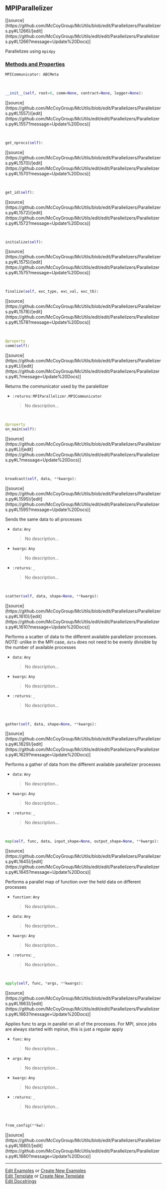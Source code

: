 ## <a id="McUtils.Parallelizers.Parallelizers.MPIParallelizer">MPIParallelizer</a> 
<div class="docs-source-link" markdown="1">
[[source](https://github.com/McCoyGroup/McUtils/blob/edit/Parallelizers/Parallelizers.py#L1266)/[edit](https://github.com/McCoyGroup/McUtils/edit/edit/Parallelizers/Parallelizers.py#L1266?message=Update%20Docs)]
</div>

Parallelizes using `mpi4py`

<div class="collapsible-section">
 <div class="collapsible-section collapsible-section-header" markdown="1">
 
### <a class="collapse-link" data-toggle="collapse" href="#methods">Methods and Properties</a> <a class="float-right" data-toggle="collapse" href="#methods"><i class="fa fa-chevron-down"></i></a>

 </div>
 <div class="collapsible-section collapsible-section-body collapse" id="methods" markdown="1">

```python
MPICommunicator: ABCMeta
```
<a id="McUtils.Parallelizers.Parallelizers.MPIParallelizer.__init__" class="docs-object-method">&nbsp;</a> 
```python
__init__(self, root=0, comm=None, contract=None, logger=None): 
```
<div class="docs-source-link" markdown="1">
[[source](https://github.com/McCoyGroup/McUtils/blob/edit/Parallelizers/Parallelizers.py#L1557)/[edit](https://github.com/McCoyGroup/McUtils/edit/edit/Parallelizers/Parallelizers.py#L1557?message=Update%20Docs)]
</div>

<a id="McUtils.Parallelizers.Parallelizers.MPIParallelizer.get_nprocs" class="docs-object-method">&nbsp;</a> 
```python
get_nprocs(self): 
```
<div class="docs-source-link" markdown="1">
[[source](https://github.com/McCoyGroup/McUtils/blob/edit/Parallelizers/Parallelizers.py#L1570)/[edit](https://github.com/McCoyGroup/McUtils/edit/edit/Parallelizers/Parallelizers.py#L1570?message=Update%20Docs)]
</div>

<a id="McUtils.Parallelizers.Parallelizers.MPIParallelizer.get_id" class="docs-object-method">&nbsp;</a> 
```python
get_id(self): 
```
<div class="docs-source-link" markdown="1">
[[source](https://github.com/McCoyGroup/McUtils/blob/edit/Parallelizers/Parallelizers.py#L1572)/[edit](https://github.com/McCoyGroup/McUtils/edit/edit/Parallelizers/Parallelizers.py#L1572?message=Update%20Docs)]
</div>

<a id="McUtils.Parallelizers.Parallelizers.MPIParallelizer.initialize" class="docs-object-method">&nbsp;</a> 
```python
initialize(self): 
```
<div class="docs-source-link" markdown="1">
[[source](https://github.com/McCoyGroup/McUtils/blob/edit/Parallelizers/Parallelizers.py#L1575)/[edit](https://github.com/McCoyGroup/McUtils/edit/edit/Parallelizers/Parallelizers.py#L1575?message=Update%20Docs)]
</div>

<a id="McUtils.Parallelizers.Parallelizers.MPIParallelizer.finalize" class="docs-object-method">&nbsp;</a> 
```python
finalize(self, exc_type, exc_val, exc_tb): 
```
<div class="docs-source-link" markdown="1">
[[source](https://github.com/McCoyGroup/McUtils/blob/edit/Parallelizers/Parallelizers.py#L1578)/[edit](https://github.com/McCoyGroup/McUtils/edit/edit/Parallelizers/Parallelizers.py#L1578?message=Update%20Docs)]
</div>

<a id="McUtils.Parallelizers.Parallelizers.MPIParallelizer.comm" class="docs-object-method">&nbsp;</a> 
```python
@property
comm(self): 
```
<div class="docs-source-link" markdown="1">
[[source](https://github.com/McCoyGroup/McUtils/blob/edit/Parallelizers/Parallelizers.py#L)/[edit](https://github.com/McCoyGroup/McUtils/edit/edit/Parallelizers/Parallelizers.py#L?message=Update%20Docs)]
</div>

Returns the communicator used by the paralellizer
- `:returns`: `MPIParallelizer.MPICommunicator`
    >No description...

<a id="McUtils.Parallelizers.Parallelizers.MPIParallelizer.on_main" class="docs-object-method">&nbsp;</a> 
```python
@property
on_main(self): 
```
<div class="docs-source-link" markdown="1">
[[source](https://github.com/McCoyGroup/McUtils/blob/edit/Parallelizers/Parallelizers.py#L)/[edit](https://github.com/McCoyGroup/McUtils/edit/edit/Parallelizers/Parallelizers.py#L?message=Update%20Docs)]
</div>

<a id="McUtils.Parallelizers.Parallelizers.MPIParallelizer.broadcast" class="docs-object-method">&nbsp;</a> 
```python
broadcast(self, data, **kwargs): 
```
<div class="docs-source-link" markdown="1">
[[source](https://github.com/McCoyGroup/McUtils/blob/edit/Parallelizers/Parallelizers.py#L1595)/[edit](https://github.com/McCoyGroup/McUtils/edit/edit/Parallelizers/Parallelizers.py#L1595?message=Update%20Docs)]
</div>

Sends the same data to all processes
- `data`: `Any`
    >No description...
- `kwargs`: `Any`
    >No description...
- `:returns`: `_`
    >No description...

<a id="McUtils.Parallelizers.Parallelizers.MPIParallelizer.scatter" class="docs-object-method">&nbsp;</a> 
```python
scatter(self, data, shape=None, **kwargs): 
```
<div class="docs-source-link" markdown="1">
[[source](https://github.com/McCoyGroup/McUtils/blob/edit/Parallelizers/Parallelizers.py#L1610)/[edit](https://github.com/McCoyGroup/McUtils/edit/edit/Parallelizers/Parallelizers.py#L1610?message=Update%20Docs)]
</div>

Performs a scatter of data to the different
        available parallelizer processes.
        *NOTE:* unlike in the MPI case, `data` does not
        need to be evenly divisible by the number of available
        processes
- `data`: `Any`
    >No description...
- `kwargs`: `Any`
    >No description...
- `:returns`: `_`
    >No description...

<a id="McUtils.Parallelizers.Parallelizers.MPIParallelizer.gather" class="docs-object-method">&nbsp;</a> 
```python
gather(self, data, shape=None, **kwargs): 
```
<div class="docs-source-link" markdown="1">
[[source](https://github.com/McCoyGroup/McUtils/blob/edit/Parallelizers/Parallelizers.py#L1629)/[edit](https://github.com/McCoyGroup/McUtils/edit/edit/Parallelizers/Parallelizers.py#L1629?message=Update%20Docs)]
</div>

Performs a gather of data from the different
        available parallelizer processes
- `data`: `Any`
    >No description...
- `kwargs`: `Any`
    >No description...
- `:returns`: `_`
    >No description...

<a id="McUtils.Parallelizers.Parallelizers.MPIParallelizer.map" class="docs-object-method">&nbsp;</a> 
```python
map(self, func, data, input_shape=None, output_shape=None, **kwargs): 
```
<div class="docs-source-link" markdown="1">
[[source](https://github.com/McCoyGroup/McUtils/blob/edit/Parallelizers/Parallelizers.py#L1645)/[edit](https://github.com/McCoyGroup/McUtils/edit/edit/Parallelizers/Parallelizers.py#L1645?message=Update%20Docs)]
</div>

Performs a parallel map of function over
        the held data on different processes
- `function`: `Any`
    >No description...
- `data`: `Any`
    >No description...
- `kwargs`: `Any`
    >No description...
- `:returns`: `_`
    >No description...

<a id="McUtils.Parallelizers.Parallelizers.MPIParallelizer.apply" class="docs-object-method">&nbsp;</a> 
```python
apply(self, func, *args, **kwargs): 
```
<div class="docs-source-link" markdown="1">
[[source](https://github.com/McCoyGroup/McUtils/blob/edit/Parallelizers/Parallelizers.py#L1663)/[edit](https://github.com/McCoyGroup/McUtils/edit/edit/Parallelizers/Parallelizers.py#L1663?message=Update%20Docs)]
</div>

Applies func to args in parallel on all of the processes.
        For MPI, since jobs are always started with mpirun, this
        is just a regular apply
- `func`: `Any`
    >No description...
- `args`: `Any`
    >No description...
- `kwargs`: `Any`
    >No description...
- `:returns`: `_`
    >No description...

<a id="McUtils.Parallelizers.Parallelizers.MPIParallelizer.from_config" class="docs-object-method">&nbsp;</a> 
```python
from_config(**kw): 
```
<div class="docs-source-link" markdown="1">
[[source](https://github.com/McCoyGroup/McUtils/blob/edit/Parallelizers/Parallelizers.py#L1680)/[edit](https://github.com/McCoyGroup/McUtils/edit/edit/Parallelizers/Parallelizers.py#L1680?message=Update%20Docs)]
</div>

 </div>
</div>




___

[Edit Examples](https://github.com/McCoyGroup/McUtils/edit/gh-pages/ci/examples/McUtils/Parallelizers/Parallelizers/MPIParallelizer.md) or 
[Create New Examples](https://github.com/McCoyGroup/McUtils/new/gh-pages/?filename=ci/examples/McUtils/Parallelizers/Parallelizers/MPIParallelizer.md) <br/>
[Edit Template](https://github.com/McCoyGroup/McUtils/edit/gh-pages/ci/docs/McUtils/Parallelizers/Parallelizers/MPIParallelizer.md) or 
[Create New Template](https://github.com/McCoyGroup/McUtils/new/gh-pages/?filename=ci/docs/templates/McUtils/Parallelizers/Parallelizers/MPIParallelizer.md) <br/>
[Edit Docstrings](https://github.com/McCoyGroup/McUtils/edit/edit/Parallelizers/Parallelizers.py#L1266?message=Update%20Docs)